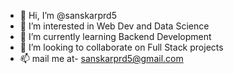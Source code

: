 - 👋 Hi, I’m @sanskarprd5
- 👀 I’m interested in Web Dev and Data Science
- 🌱 I’m currently learning Backend Development
- 💞️ I’m looking to collaborate on Full Stack projects
- 📫 mail me at- sanskarprd5@gmail.com

<!---
sanskarprd5/sanskarprd5 is a ✨ special ✨ repository because its `README.md` (this file) appears on your GitHub profile.
You can click the Preview link to take a look at your changes.
--->
